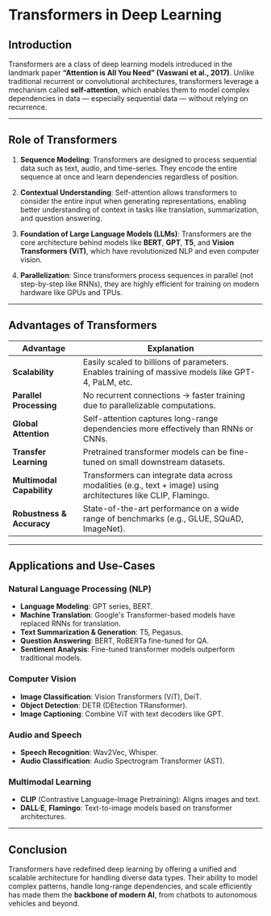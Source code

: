 
# **Transformers in Deep Learning**

## **Introduction**

Transformers are a class of deep learning models introduced in the landmark paper **“Attention is All You Need” (Vaswani et al., 2017)**. Unlike traditional recurrent or convolutional architectures, transformers leverage a mechanism called **self-attention**, which enables them to model complex dependencies in data — especially sequential data — without relying on recurrence.

---

## **Role of Transformers**

1. **Sequence Modeling**:
   Transformers are designed to process sequential data such as text, audio, and time-series. They encode the entire sequence at once and learn dependencies regardless of position.

2. **Contextual Understanding**:
   Self-attention allows transformers to consider the entire input when generating representations, enabling better understanding of context in tasks like translation, summarization, and question answering.

3. **Foundation of Large Language Models (LLMs)**:
   Transformers are the core architecture behind models like **BERT**, **GPT**, **T5**, and **Vision Transformers (ViT)**, which have revolutionized NLP and even computer vision.

4. **Parallelization**:
   Since transformers process sequences in parallel (not step-by-step like RNNs), they are highly efficient for training on modern hardware like GPUs and TPUs.

---

## **Advantages of Transformers**

| **Advantage**             | **Explanation**                                                                                                 |
| ------------------------- | --------------------------------------------------------------------------------------------------------------- |
| **Scalability**           | Easily scaled to billions of parameters. Enables training of massive models like GPT-4, PaLM, etc.              |
| **Parallel Processing**   | No recurrent connections → faster training due to parallelizable computations.                                  |
| **Global Attention**      | Self-attention captures long-range dependencies more effectively than RNNs or CNNs.                             |
| **Transfer Learning**     | Pretrained transformer models can be fine-tuned on small downstream datasets.                                   |
| **Multimodal Capability** | Transformers can integrate data across modalities (e.g., text + image) using architectures like CLIP, Flamingo. |
| **Robustness & Accuracy** | State-of-the-art performance on a wide range of benchmarks (e.g., GLUE, SQuAD, ImageNet).                       |

---

## **Applications and Use-Cases**

### **Natural Language Processing (NLP)**

* **Language Modeling**: GPT series, BERT.
* **Machine Translation**: Google's Transformer-based models have replaced RNNs for translation.
* **Text Summarization & Generation**: T5, Pegasus.
* **Question Answering**: BERT, RoBERTa fine-tuned for QA.
* **Sentiment Analysis**: Fine-tuned transformer models outperform traditional models.

### **Computer Vision**

* **Image Classification**: Vision Transformers (ViT), DeiT.
* **Object Detection**: DETR (DEtection TRansformer).
* **Image Captioning**: Combine ViT with text decoders like GPT.

### **Audio and Speech**

* **Speech Recognition**: Wav2Vec, Whisper.
* **Audio Classification**: Audio Spectrogram Transformer (AST).

### **Multimodal Learning**

* **CLIP** (Contrastive Language–Image Pretraining): Aligns images and text.
* **DALL·E**, **Flamingo**: Text-to-image models based on transformer architectures.

---

## **Conclusion**

Transformers have redefined deep learning by offering a unified and scalable architecture for handling diverse data types. Their ability to model complex patterns, handle long-range dependencies, and scale efficiently has made them the **backbone of modern AI**, from chatbots to autonomous vehicles and beyond.

